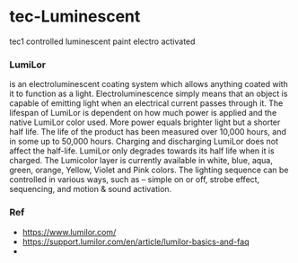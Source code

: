# tec-Luminescent
tec1 controlled luminescent paint electro activated


### LumiLor 
is an electroluminescent coating system which allows anything coated with it to function as a light. Electroluminescence simply means that an object is capable of emitting light when an electrical current passes through it. The lifespan of LumiLor is dependent on how much power is applied and the native LumiLor color used. More power equals brighter light but a shorter half life. The life of the product has been measured over 10,000 hours, and in some up to 50,000 hours. Charging and discharging LumiLor does not affect the half-life. LumiLor only degrades towards its half life when it is charged. The Lumicolor layer is currently available in white, blue, aqua, green, orange, Yellow, Violet and Pink colors. The lighting sequence can be controlled in various ways, such as – simple on or off, strobe effect, sequencing, and motion & sound activation. 

### Ref
- https://www.lumilor.com/
- https://support.lumilor.com/en/article/lumilor-basics-and-faq
- 
